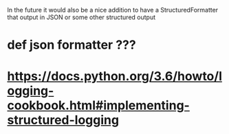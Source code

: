 

In the future it would also be a nice addition to have a StructuredFormatter that output in JSON or some other structured output


# def json formatter ???
# https://docs.python.org/3.6/howto/logging-cookbook.html#implementing-structured-logging